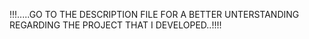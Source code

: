!!!.....GO TO THE DESCRIPTION FILE FOR A BETTER UNTERSTANDING REGARDING THE PROJECT THAT I DEVELOPED..!!!! 
